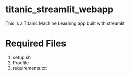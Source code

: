 # titanic_streamlit_webapp
This is a Titanic Machine Learning app built with streamlit

# Required Files
1. setup.sh
2. Procfile
3. requirements.txt